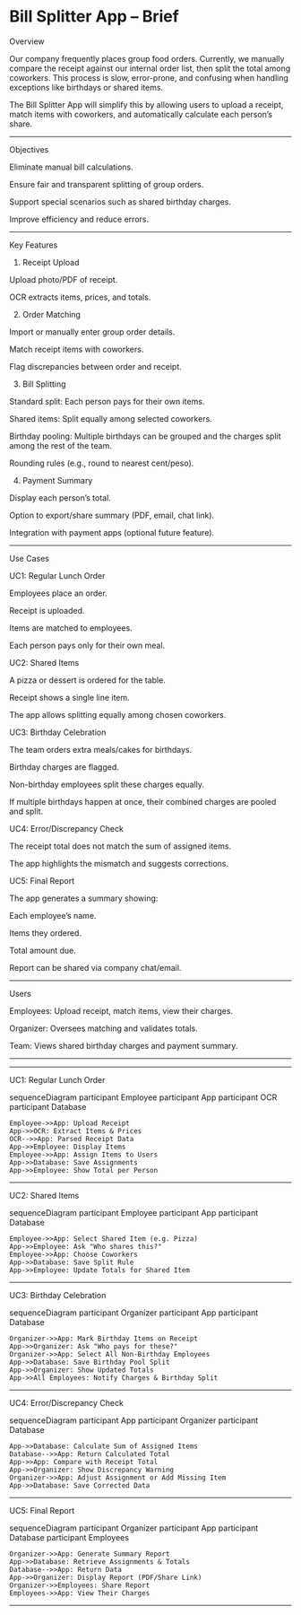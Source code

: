   # Bill Splitter App – Brief

Overview

Our company frequently places group food orders. Currently, we manually compare the receipt against our internal order list, then split the total among coworkers. This process is slow, error-prone, and confusing when handling exceptions like birthdays or shared items.

The Bill Splitter App will simplify this by allowing users to upload a receipt, match items with coworkers, and automatically calculate each person’s share.


---

Objectives

Eliminate manual bill calculations.

Ensure fair and transparent splitting of group orders.

Support special scenarios such as shared birthday charges.

Improve efficiency and reduce errors.



---

Key Features

1. Receipt Upload

Upload photo/PDF of receipt.

OCR extracts items, prices, and totals.



2. Order Matching

Import or manually enter group order details.

Match receipt items with coworkers.

Flag discrepancies between order and receipt.



3. Bill Splitting

Standard split: Each person pays for their own items.

Shared items: Split equally among selected coworkers.

Birthday pooling: Multiple birthdays can be grouped and the charges split among the rest of the team.

Rounding rules (e.g., round to nearest cent/peso).



4. Payment Summary

Display each person’s total.

Option to export/share summary (PDF, email, chat link).

Integration with payment apps (optional future feature).





---

Use Cases

UC1: Regular Lunch Order

Employees place an order.

Receipt is uploaded.

Items are matched to employees.

Each person pays only for their own meal.


UC2: Shared Items

A pizza or dessert is ordered for the table.

Receipt shows a single line item.

The app allows splitting equally among chosen coworkers.


UC3: Birthday Celebration

The team orders extra meals/cakes for birthdays.

Birthday charges are flagged.

Non-birthday employees split these charges equally.

If multiple birthdays happen at once, their combined charges are pooled and split.


UC4: Error/Discrepancy Check

The receipt total does not match the sum of assigned items.

The app highlights the mismatch and suggests corrections.


UC5: Final Report

The app generates a summary showing:

Each employee’s name.

Items they ordered.

Total amount due.


Report can be shared via company chat/email.



---

Users

Employees: Upload receipt, match items, view their charges.

Organizer: Oversees matching and validates totals.

Team: Views shared birthday charges and payment summary.



---





---

UC1: Regular Lunch Order

sequenceDiagram
    participant Employee
    participant App
    participant OCR
    participant Database

    Employee->>App: Upload Receipt
    App->>OCR: Extract Items & Prices
    OCR-->>App: Parsed Receipt Data
    App->>Employee: Display Items
    Employee->>App: Assign Items to Users
    App->>Database: Save Assignments
    App->>Employee: Show Total per Person


---

UC2: Shared Items

sequenceDiagram
    participant Employee
    participant App
    participant Database

    Employee->>App: Select Shared Item (e.g. Pizza)
    App->>Employee: Ask "Who shares this?"
    Employee->>App: Choose Coworkers
    App->>Database: Save Split Rule
    App->>Employee: Update Totals for Shared Item


---

UC3: Birthday Celebration

sequenceDiagram
    participant Organizer
    participant App
    participant Database

    Organizer->>App: Mark Birthday Items on Receipt
    App->>Organizer: Ask "Who pays for these?"
    Organizer->>App: Select All Non-Birthday Employees
    App->>Database: Save Birthday Pool Split
    App->>Organizer: Show Updated Totals
    App->>All Employees: Notify Charges & Birthday Split


---

UC4: Error/Discrepancy Check

sequenceDiagram
    participant App
    participant Organizer
    participant Database

    App->>Database: Calculate Sum of Assigned Items
    Database-->>App: Return Calculated Total
    App->>App: Compare with Receipt Total
    App->>Organizer: Show Discrepancy Warning
    Organizer->>App: Adjust Assignment or Add Missing Item
    App->>Database: Save Corrected Data


---

UC5: Final Report

sequenceDiagram
    participant Organizer
    participant App
    participant Database
    participant Employees

    Organizer->>App: Generate Summary Report
    App->>Database: Retrieve Assignments & Totals
    Database-->>App: Return Data
    App->>Organizer: Display Report (PDF/Share Link)
    Organizer->>Employees: Share Report
    Employees->>App: View Their Charges


---


